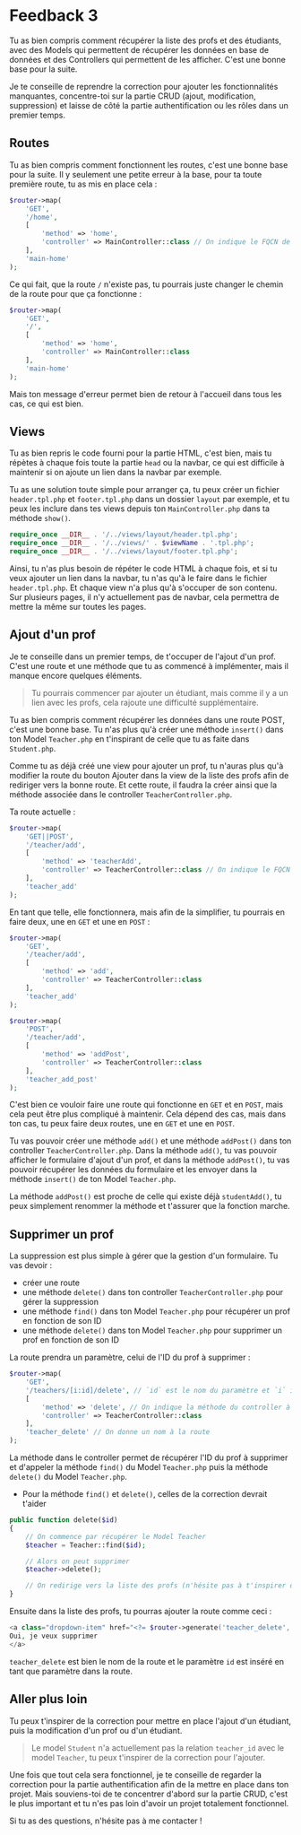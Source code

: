 # Feedback 3

Tu as bien compris comment récupérer la liste des profs et des étudiants, avec des Models qui permettent de récupérer les données en base de données et des Controllers qui permettent de les afficher. C'est une bonne base pour la suite.

Je te conseille de reprendre la correction pour ajouter les fonctionnalités manquantes, concentre-toi sur la partie CRUD (ajout, modification, suppression) et laisse de côté la partie authentification ou les rôles dans un premier temps.

## Routes

Tu as bien compris comment fonctionnent les routes, c'est une bonne base pour la suite. Il y seulement une petite erreur à la base, pour ta toute première route, tu as mis en place cela :

```php
$router->map(
    'GET',
    '/home',
    [
        'method' => 'home',
        'controller' => MainController::class // On indique le FQCN de la classe
    ],
    'main-home'
);
```

Ce qui fait, que la route `/` n'existe pas, tu pourrais juste changer le chemin de la route pour que ça fonctionne :

```php
$router->map(
    'GET',
    '/',
    [
        'method' => 'home',
        'controller' => MainController::class
    ],
    'main-home'
);
```

Mais ton message d'erreur permet bien de retour à l'accueil dans tous les cas, ce qui est bien.

## Views

Tu as bien repris le code fourni pour la partie HTML, c'est bien, mais tu répètes à chaque fois toute la partie `head` ou la navbar, ce qui est difficile à maintenir si on ajoute un lien dans la navbar par exemple.

Tu as une solution toute simple pour arranger ça, tu peux créer un fichier `header.tpl.php` et `footer.tpl.php` dans un dossier `layout` par exemple, et tu peux les inclure dans tes views depuis ton `MainController.php` dans ta méthode `show()`.

```php
require_once __DIR__ . '/../views/layout/header.tpl.php';
require_once __DIR__ . '/../views/' . $viewName . '.tpl.php';
require_once __DIR__ . '/../views/layout/footer.tpl.php';
```

Ainsi, tu n'as plus besoin de répéter le code HTML à chaque fois, et si tu veux ajouter un lien dans la navbar, tu n'as qu'à le faire dans le fichier `header.tpl.php`. Et chaque view n'a plus qu'à s'occuper de son contenu. Sur plusieurs pages, il n'y actuellement pas de navbar, cela permettra de mettre la même sur toutes les pages.

## Ajout d'un prof

Je te conseille dans un premier temps, de t'occuper de l'ajout d'un prof. C'est une route et une méthode que tu as commencé à implémenter, mais il manque encore quelques éléments.

> Tu pourrais commencer par ajouter un étudiant, mais comme il y a un lien avec les profs, cela rajoute une difficulté supplémentaire.

Tu as bien compris comment récupérer les données dans une route POST, c'est une bonne base. Tu n'as plus qu'à créer une méthode `insert()` dans ton Model `Teacher.php` en t'inspirant de celle que tu as faite dans `Student.php`.

Comme tu as déjà créé une view pour ajouter un prof, tu n'auras plus qu'à modifier la route du bouton Ajouter dans la view de la liste des profs afin de rediriger vers la bonne route. Et cette route, il faudra la créer ainsi que la méthode associée dans le controller `TeacherController.php`.

Ta route actuelle :

```php
$router->map(
    'GET||POST',
    '/teacher/add',
    [
        'method' => 'teacherAdd',
        'controller' => TeacherController::class // On indique le FQCN de la classe
    ],
    'teacher_add'
);
```

En tant que telle, elle fonctionnera, mais afin de la simplifier, tu pourrais en faire deux, une en `GET` et une en `POST` :

```php
$router->map(
    'GET',
    '/teacher/add',
    [
        'method' => 'add',
        'controller' => TeacherController::class
    ],
    'teacher_add'
);

$router->map(
    'POST',
    '/teacher/add',
    [
        'method' => 'addPost',
        'controller' => TeacherController::class
    ],
    'teacher_add_post'
);
```

C'est bien ce vouloir faire une route qui fonctionne en `GET` et en `POST`, mais cela peut être plus compliqué à maintenir. Cela dépend des cas, mais dans ton cas, tu peux faire deux routes, une en `GET` et une en `POST`.

Tu vas pouvoir créer une méthode `add()` et une méthode `addPost()` dans ton controller `TeacherController.php`. Dans la méthode `add()`, tu vas pouvoir afficher le formulaire d'ajout d'un prof, et dans la méthode `addPost()`, tu vas pouvoir récupérer les données du formulaire et les envoyer dans la méthode `insert()` de ton Model `Teacher.php`.

La méthode `addPost()` est proche de celle qui existe déjà `studentAdd()`, tu peux simplement renommer la méthode et t'assurer que la fonction marche.

## Supprimer un prof

La suppression est plus simple à gérer que la gestion d'un formulaire. Tu vas devoir :

- créer une route
- une méthode `delete()` dans ton controller `TeacherController.php` pour gérer la suppression
- une méthode `find()` dans ton Model `Teacher.php` pour récupérer un prof en fonction de son ID
- une méthode `delete()` dans ton Model `Teacher.php` pour supprimer un prof en fonction de son ID

La route prendra un paramètre, celui de l'ID du prof à supprimer :

```php
$router->map(
    'GET',
    '/teachers/[i:id]/delete', // `id` est le nom du paramètre et `i` indique que c'est un nombre
    [
        'method' => 'delete', // On indique la méthode du controller à appeler
        'controller' => TeacherController::class
    ],
    'teacher_delete' // On donne un nom à la route
);
```

La méthode dans le controller permet de récupérer l'ID du prof à supprimer et d'appeler la méthode `find()` du Model `Teacher.php` puis la méthode `delete()` du Model `Teacher.php`.

- Pour la méthode `find()` et `delete()`, celles de la correction devrait t'aider

```php
public function delete($id)
{
    // On commence par récupérer le Model Teacher
    $teacher = Teacher::find($id);

    // Alors on peut supprimer
    $teacher->delete();

    // On redirige vers la liste des profs (n'hésite pas à t'inspirer de la correction)
}
```

Ensuite dans la liste des profs, tu pourras ajouter la route comme ceci :

```php
<a class="dropdown-item" href="<?= $router->generate('teacher_delete', [ "id" => $currentTeacher->getId() ]) ?>">
Oui, je veux supprimer
</a>
```

`teacher_delete` est bien le nom de la route et le paramètre `id` est inséré en tant que paramètre dans la route.

## Aller plus loin

Tu peux t'inspirer de la correction pour mettre en place l'ajout d'un étudiant, puis la modification d'un prof ou d'un étudiant.

> Le model `Student` n'a actuellement pas la relation `teacher_id` avec le model `Teacher`, tu peux t'inspirer de la correction pour l'ajouter.

Une fois que tout cela sera fonctionnel, je te conseille de regarder la correction pour la partie authentification afin de la mettre en place dans ton projet. Mais souviens-toi de te concentrer d'abord sur la partie CRUD, c'est le plus important et tu n'es pas loin d'avoir un projet totalement fonctionnel.

Si tu as des questions, n'hésite pas à me contacter !
